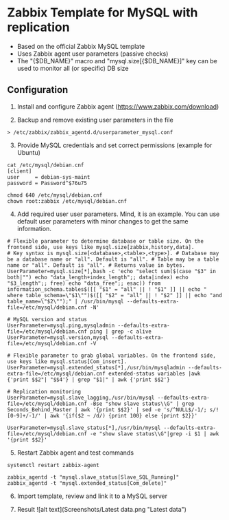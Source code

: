 # Zabbix Template for MySQL with replication

- Based on the official Zabbix MySQL template
- Uses Zabbix agent user parameters (passive checks)
- The "{$DB_NAME}" macro and "mysql.size[{$DB_NAME}]" key can be used to monitor all (or specific) DB size

## Configuration
1. Install and configure Zabbix agent (https://www.zabbix.com/download)

2. Backup and remove existing user parameters in the file
```
> /etc/zabbix/zabbix_agentd.d/userparameter_mysql.conf
```

3. Provide MySQL credentials and set correct permissions (example for Ubuntu)
```
cat /etc/mysql/debian.cnf
[client]
user     = debian-sys-maint
password = Password^$76u75

chmod 640 /etc/mysql/debian.cnf
chown root:zabbix /etc/mysql/debian.cnf
```

4. Add required user user parameters. Mind, it is an example. You can use default user parameters with minor changes to get the same information.
```
# Flexible parameter to determine database or table size. On the frontend side, use keys like mysql.size[zabbix,history,data].
# Key syntax is mysql.size[<database>,<table>,<type>]. # Database may be a database name or "all". Default is "all". # Table may be a table name or "all". Default is "all". # Returns value in bytes.
UserParameter=mysql.size[*],bash -c 'echo "select sum($(case "$3" in both|"") echo "data_length+index_length";; data|index) echo "$3_length";; free) echo "data_free";; esac)) from information_schema.tables$([[ "$1" = "all" || ! "$1" ]] || echo " where table_schema=\"$1\"")$([[ "$2" = "all" || ! "$2" ]] || echo "and table_name=\"$2\"");" | /usr/bin/mysql --defaults-extra-file=/etc/mysql/debian.cnf -N'

# MySQL version and status
UserParameter=mysql.ping,mysqladmin --defaults-extra-file=/etc/mysql/debian.cnf ping | grep -c alive
UserParameter=mysql.version,mysql --defaults-extra-file=/etc/mysql/debian.cnf -V

# Flexible parameter to grab global variables. On the frontend side, use keys like mysql.status[Com_insert].
UserParameter=mysql.extended_status[*],/usr/bin/mysqladmin --defaults-extra-file=/etc/mysql/debian.cnf extended-status variables |awk {'print $$2"| "$$4'} | grep "$1|" | awk {'print $$2'}

# Replication monitoring
UserParameter=mysql.slave_lagging,/usr/bin/mysql --defaults-extra-file=/etc/mysql/debian.cnf -Bse "show slave status\\G" | grep Seconds_Behind_Master | awk '{print $$2}' | sed -e 's/^NULL$/-1/; s/![0-9]+/-1/' | awk '{if($2 ~ /d/) {print 100} else {print $2}}'

UserParameter=mysql.slave_status[*],/usr/bin/mysql --defaults-extra-file=/etc/mysql/debian.cnf -e "show slave status\\G"|grep -i $1 | awk '{print $$2}'
```

5. Restart Zabbix agent and test commands
```
systemctl restart zabbix-agent

zabbix_agentd -t "mysql.slave_status[Slave_SQL_Running]"
zabbix_agentd -t "mysql.extended_status[Com_delete]"
```

6. Import template, review and link it to a MySQL server

7. Result
![alt text](Screenshots/Latest data.png "Latest data")
